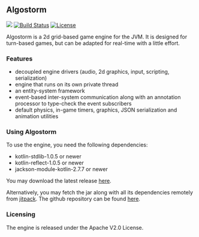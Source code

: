 ## Algostorm

[![](https://jitpack.io/v/andrei-heidelbacher/algostorm.svg)](https://jitpack.io/#andrei-heidelbacher/algostorm)
[![Build Status](https://travis-ci.org/andrei-heidelbacher/algostorm.png)](https://travis-ci.org/andrei-heidelbacher/algostorm)
[![License](http://img.shields.io/:license-apache-blue.svg?style=flat-square)](http://www.apache.org/licenses/LICENSE-2.0.html)

Algostorm is a 2d grid-based game engine for the JVM. It is designed for
turn-based games, but can be adapted for real-time with a little effort.

### Features
* decoupled engine drivers (audio, 2d graphics, input, scripting, serialization)
* engine that runs on its own private thread
* an entity-system framework
* event-based inter-system communication along with an annotation processor to
type-check the event subscribers
* default physics, in-game timers, graphics, JSON serialization and animation
utilities

### Using Algostorm
To use the engine, you need the following dependencies:
* kotlin-stdlib-1.0.5 or newer
* kotlin-reflect-1.0.5 or newer
* jackson-module-kotlin-2.7.7 or newer

You may download the latest release [here](https://github.com/andrei-heidelbacher/algostorm/releases).

Alternatively, you may fetch the jar along with all its dependencies remotely
from [jitpack](https://jitpack.io). The github repository can be found
[here](https://github.com/andrei-heidelbacher/algostorm).

### Licensing
The engine is released under the Apache V2.0 License.
